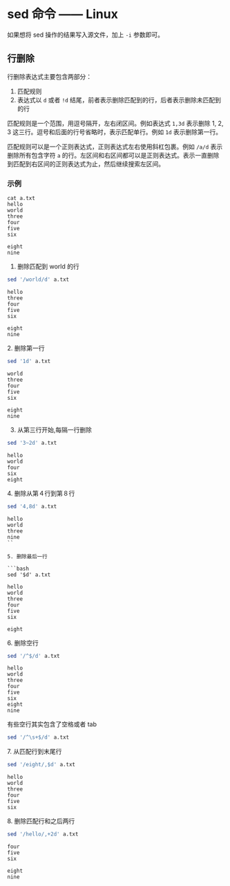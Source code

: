 # sed 命令 —— Linux


如果想将 sed 操作的结果写入源文件，加上 `-i` 参数即可。

## 行删除

行删除表达式主要包含两部分：

1. 匹配规则
2. 表达式以 `d` 或者 `!d` 结尾，前者表示删除匹配到的行，后者表示删除未匹配到的行

匹配规则是一个范围，用逗号隔开，左右闭区间。例如表达式 `1,3d` 表示删除 1, 2, 3 这三行。逗号和后面的行号省略时，表示匹配单行。例如 `1d` 表示删除第一行。

匹配规则可以是一个正则表达式，正则表达式左右使用斜杠包裹。例如 `/a/d` 表示删除所有包含字符 `a` 的行。左区间和右区间都可以是正则表达式。表示一直删除到匹配到右区间的正则表达式为止，然后继续搜索左区间。


### 示例

```
cat a.txt
hello
world
three
four
five
six

eight
nine
```

1. 删除匹配到 world 的行

```bash
sed '/world/d' a.txt
```

```
hello
three
four
five
six

eight
nine
```

2. 删除第一行

```bash
sed '1d' a.txt
```

```
world
three
four
five
six

eight
nine
```

3. 从第三行开始,每隔一行删除

```bash
sed '3~2d' a.txt
```

```
hello
world
four
six
eight
```

4. 删除从第４行到第８行

```bash
sed '4,8d' a.txt
```

```
hello
world
three
nine
``

5. 删除最后一行

```bash
sed '$d' a.txt
```

```
hello
world
three
four
five
six

eight
```

6. 删除空行

```bash
sed '/^$/d' a.txt
```

```
hello
world
three
four
five
six
eight
nine
```

有些空行其实包含了空格或者 tab

```bash
sed '/^\s+$/d' a.txt
```

7. 从匹配行到末尾行

```bash
sed '/eight/,$d' a.txt
```

```
hello
world
three
four
five
six
```

8. 删除匹配行和之后两行

```bash
sed '/hello/,+2d' a.txt
```

```
four
five
six

eight
nine
```

